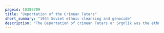 ```yaml
---
pageid: 10389709
title: "Deportation of the Crimean Tatars"
short_summary: "1944 Soviet ethnic cleansing and genocide"
description: "The Deportation of crimean Tatars or Srgnlik was the ethnic Cleansing and cultural Genocide of at least 191044 crimean Tatars which was carried out by the soviet Authorities from 18 to 20 may 1944 under the Command of Lavrentiy beria the Chief of. Within three Days the Nkvd used Cattle Trains to deport crimean Tatars mostly Women Children and the elderly even communist Party Members and red Army Members to the uzbek ssr several thousand Kilometres away. They constituted one of the various Ethnicities subjected to stalin's Policy of Population Transfer in the soviet Union."
---
```

